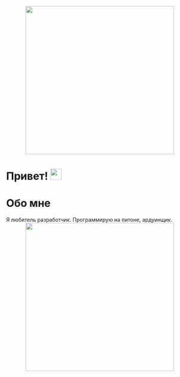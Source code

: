 <div id="header" align="center">
  <img src="https://i0.wp.com/www.printmag.com/wp-content/uploads/2021/02/4cbe8d_f1ed2800a49649848102c68fc5a66e53mv2.gif?fit=476%2C280&ssl=1" width="400"/>
</div>
        
<h1>
  Привет!
  <img src="https://media.giphy.com/media/hvRJCLFzcasrR4ia7z/giphy.gif" width="30px"/>
</h1>
<h1>
Обо мне
</h1>
Я любитель разработчик. Программирую на питоне, ардуинщик.
<div id="header" align="center">
  <img src="https://github-readme-stats.vercel.app/api/top-langs/?username=CatDevCode&layout=compact&theme=vision-friendly-dark" width="400"/>
</div>
